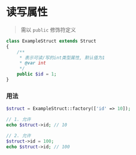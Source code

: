 # 读写属性

> 需以 `public` 修饰符定义

```php
class ExampleStruct extends Struct 
{
    /**
     * 表示可读/写的int类型属性, 默认值为1
     * @var int
     */
    public $id = 1;
}
```


### 用法

```php
$struct = ExampleStruct::factory(['id' => 10]);

// 1. 允许
echo $struct->id; // 10

// 2. 允许
$struct->id = 100;
echo $struct->id; // 100
```